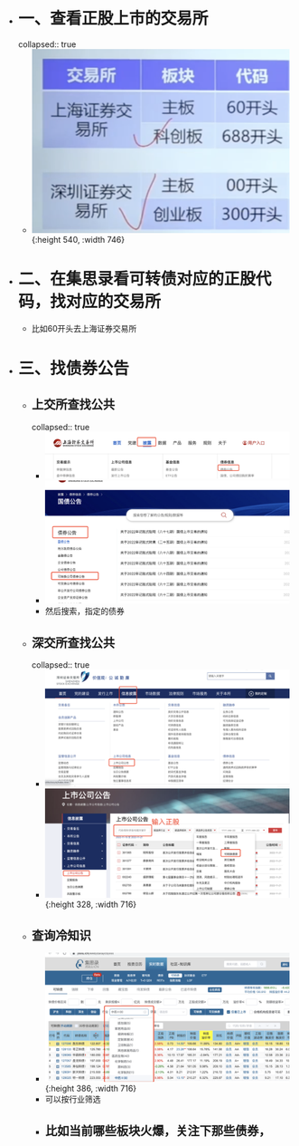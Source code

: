 - # 一、查看正股上市的交易所
  collapsed:: true
	- ![image.png](../assets/image_1668948144868_0.png){:height 540, :width 746}
- # 二、在集思录看可转债对应的正股代码，找对应的交易所
	- 比如60开头去上海证券交易所
- # 三、找债券公告
	- ## 上交所查找公共
	  collapsed:: true
		- ![image.png](../assets/image_1668948377747_0.png)
		- ![image.png](../assets/image_1668948403992_0.png)
		- 然后搜索，指定的债券
	- ## 深交所查找公共
	  collapsed:: true
		- ![image.png](../assets/image_1668951103626_0.png)
		- ![image.png](../assets/image_1668951230548_0.png){:height 328, :width 716}
	- ## 查询冷知识
		- ![image.png](../assets/image_1668951951138_0.png){:height 386, :width 716}
		- 可以按行业筛选
		- ## 比如当前哪些板块火爆，关注下那些债券，